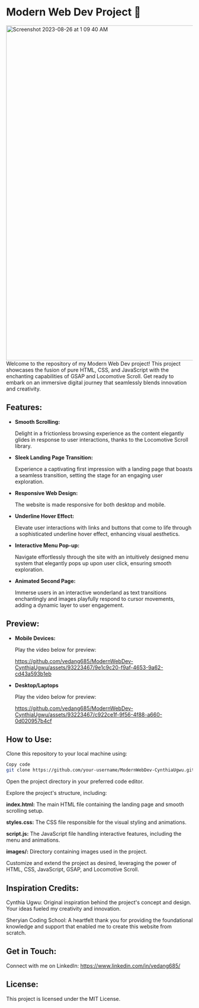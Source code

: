 # Modern Web Dev Project  🚀

<img width="903" alt="Screenshot 2023-08-26 at 1 09 40 AM" src="https://github.com/vedang685/ModernWebDev-CynthiaUgwu/assets/93223467/9529ed17-f1ef-4443-b058-6d7fc2afc5ef">

<br>
Welcome to the repository of my Modern Web Dev project! This project showcases the fusion of pure HTML, CSS, and JavaScript with the enchanting capabilities of GSAP and Locomotive Scroll. Get ready to embark on an immersive digital journey that seamlessly blends innovation and creativity.

## Features:
<ul>
<li><B>Smooth Scrolling:</B></li>

Delight in a frictionless browsing experience as the content elegantly glides in response to user interactions, thanks to the Locomotive Scroll library.

<li><B>Sleek Landing Page Transition:</B></li>

Experience a captivating first impression with a landing page that boasts a seamless transition, setting the stage for an engaging user exploration.

<li><B>Responsive Web Design: </B></li>

The website is made responsive for both desktop and mobile.

<li><B>Underline Hover Effect:</B></li>

Elevate user interactions with links and buttons that come to life through a sophisticated underline hover effect, enhancing visual aesthetics.

<li><B>Interactive Menu Pop-up:</B></li>

Navigate effortlessly through the site with an intuitively designed menu system that elegantly pops up upon user click, ensuring smooth exploration.

<li><B>Animated Second Page:</B></li>

Immerse users in an interactive wonderland as text transitions enchantingly and images playfully respond to cursor movements, adding a dynamic layer to user engagement.
</ul>

## Preview:
<ul>
<li><B> Mobile Devices:</B></li>

Play the video below for preview:

https://github.com/vedang685/ModernWebDev-CynthiaUgwu/assets/93223467/9e1c9c20-f9af-4653-9a62-cd43a593b1eb

<li><B> Desktop/Laptops </B></li>

Play the video below for preview:

https://github.com/vedang685/ModernWebDev-CynthiaUgwu/assets/93223467/c922ce1f-9f56-4f88-a660-0d020957b4cf
</ul>


## How to Use:


Clone this repository to your local machine using:

```bash
Copy code
git clone https://github.com/your-username/ModernWebDev-CynthiaUgwu.git
```
Open the project directory in your preferred code editor.

Explore the project's structure, including:

<B>index.html:</B> The main HTML file containing the landing page and smooth scrolling setup.


<B>styles.css:</B> The CSS file responsible for the visual styling and animations.


<B>script.js:</B> The JavaScript file handling interactive features, including the menu and animations.


<B>images/:</B> Directory containing images used in the project.


Customize and extend the project as desired, leveraging the power of HTML, CSS, JavaScript, GSAP, and Locomotive Scroll.

## Inspiration Credits:

Cynthia Ugwu: Original inspiration behind the project's concept and design. Your ideas fueled my creativity and innovation.

Sheryian Coding School: A heartfelt thank you for providing the foundational knowledge and support that enabled me to create this website from scratch.

## Get in Touch:
Connect with me on LinkedIn: <a>https://www.linkedin.com/in/vedang685/</a>

## License:
This project is licensed under the MIT License.
